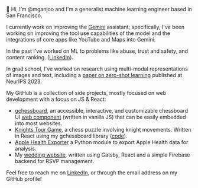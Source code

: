 👋 Hi, I’m @mganjoo and I'm a generalist machine learning engineer based in San Francisco.

I currently work on improving the [Gemini](https://gemini.google.com/) assistant; specifically,
I've been working on improving the tool use capabilities of the model and the integrations of
core apps like YouTube and Maps into Gemini.

In the past I've worked on ML to problems like abuse, trust and safety, and
content ranking. ([LinkedIn](https://www.linkedin.com/in/mganjoo/)).

In grad school, I've worked on research using multi-modal representations of images and
text, including a [paper on zero-shot learning](https://github.com/mganjoo/zslearning)
published at NeurIPS 2023.

My GitHub is a collection of side projects, mostly focused on web development with a focus on JS & React:
- [gchessboard](https://github.com/mganjoo/gchessboard), an accessible, interactive, and customizable
  chessboard UI [web component](https://developer.mozilla.org/en-US/docs/Web/API/Web_components)
  (written in vanilla JS) that can be easily embedded into most websites.
- [Knights Tour Game](https://knights-tour-game.vercel.app/), a chess puzzle involving knight movements.
  Written in React using my gchessboard library ([code](https://github.com/mganjoo/knights-tour-game)).
- [Apple Health Exporter](https://github.com/mganjoo/apple-health-exporter) a Python module to export
  Apple Health data for analysis.
- My [wedding website](https://github.com/mganjoo/alisha-and-milind-wedding), written using
  Gatsby, React and a simple Firebase backend for RSVP management.
 
Feel free to reach me on [LinkedIn](https://www.linkedin.com/in/mganjoo/), or through the email
address on my GitHub profile!
